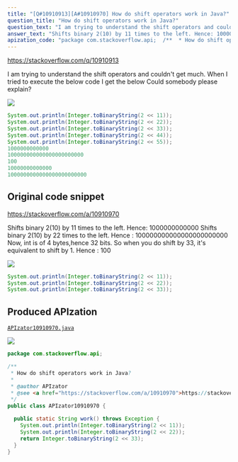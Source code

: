 ```yaml
---
title: "[Q#10910913][A#10910970] How do shift operators work in Java?"
question_title: "How do shift operators work in Java?"
question_text: "I am trying to understand the shift operators and couldn't get much. When I tried to execute the below code I get the below Could somebody please explain?"
answer_text: "Shifts binary 2(10) by 11 times to the left. Hence: 1000000000000 Shifts binary 2(10) by 22 times to the left. Hence : 100000000000000000000000 Now, int is of 4 bytes,hence 32 bits. So when you do shift by 33, it's equivalent to shift by 1. Hence : 100"
apization_code: "package com.stackoverflow.api;  /**  * How do shift operators work in Java?  *  * @author APIzator  * @see <a href=\"https://stackoverflow.com/a/10910970\">https://stackoverflow.com/a/10910970</a>  */ public class APIzator10910970 {    public static String work() throws Exception {     System.out.println(Integer.toBinaryString(2 << 11));     System.out.println(Integer.toBinaryString(2 << 22));     return Integer.toBinaryString(2 << 33);   } }"
---
```


https://stackoverflow.com/q/10910913

I am trying to understand the shift operators and couldn&#x27;t get much.
When I tried to execute the below code
I get the below
Could somebody please explain?


<div class="code-logo"><img src="/stackoverflow.png" /></div>

```java
System.out.println(Integer.toBinaryString(2 << 11));
System.out.println(Integer.toBinaryString(2 << 22));
System.out.println(Integer.toBinaryString(2 << 33));
System.out.println(Integer.toBinaryString(2 << 44));
System.out.println(Integer.toBinaryString(2 << 55));
1000000000000    
100000000000000000000000    
100    
10000000000000    
1000000000000000000000000
```


## Original code snippet

https://stackoverflow.com/a/10910970

Shifts binary 2(10) by 11 times to the left. Hence: 1000000000000
Shifts binary 2(10) by 22 times to the left. Hence : 100000000000000000000000
Now, int is of 4 bytes,hence 32 bits. So when you do shift by 33, it&#x27;s equivalent to shift by 1. Hence : 100

<div class="code-logo"><img src="/stackoverflow.png" /></div>

```java
System.out.println(Integer.toBinaryString(2 << 11));
System.out.println(Integer.toBinaryString(2 << 22));
System.out.println(Integer.toBinaryString(2 << 33));
```

## Produced APIzation

[`APIzator10910970.java`](https://github.com/pasqualesalza/apization/raw/main/data/search/APIzator10910970.java)

<div class="code-logo"><img src="/apizator.png" /></div>

```java
package com.stackoverflow.api;

/**
 * How do shift operators work in Java?
 *
 * @author APIzator
 * @see <a href="https://stackoverflow.com/a/10910970">https://stackoverflow.com/a/10910970</a>
 */
public class APIzator10910970 {

  public static String work() throws Exception {
    System.out.println(Integer.toBinaryString(2 << 11));
    System.out.println(Integer.toBinaryString(2 << 22));
    return Integer.toBinaryString(2 << 33);
  }
}

```